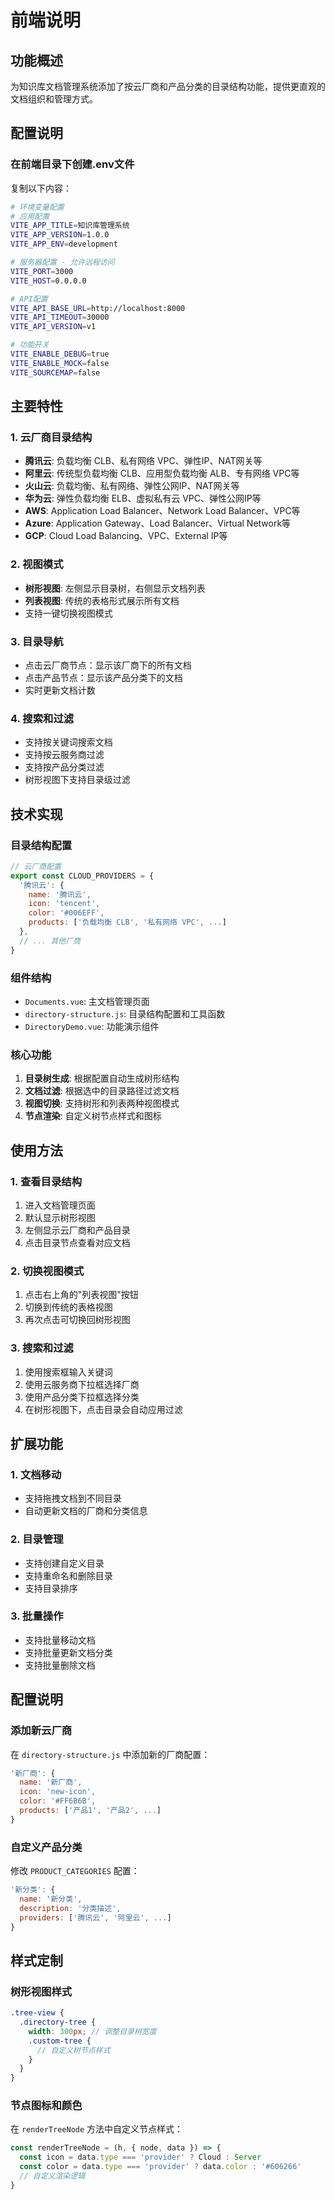 # 前端说明

## 功能概述

为知识库文档管理系统添加了按云厂商和产品分类的目录结构功能，提供更直观的文档组织和管理方式。

## 配置说明

### 在前端目录下创建.env文件

复制以下内容：
```bash
# 环境变量配置
# 应用配置
VITE_APP_TITLE=知识库管理系统
VITE_APP_VERSION=1.0.0
VITE_APP_ENV=development

# 服务器配置 - 允许远程访问
VITE_PORT=3000
VITE_HOST=0.0.0.0

# API配置
VITE_API_BASE_URL=http://localhost:8000
VITE_API_TIMEOUT=30000
VITE_API_VERSION=v1

# 功能开关
VITE_ENABLE_DEBUG=true
VITE_ENABLE_MOCK=false
VITE_SOURCEMAP=false
```

## 主要特性

### 1. 云厂商目录结构
- **腾讯云**: 负载均衡 CLB、私有网络 VPC、弹性IP、NAT网关等
- **阿里云**: 传统型负载均衡 CLB、应用型负载均衡 ALB、专有网络 VPC等
- **火山云**: 负载均衡、私有网络、弹性公网IP、NAT网关等
- **华为云**: 弹性负载均衡 ELB、虚拟私有云 VPC、弹性公网IP等
- **AWS**: Application Load Balancer、Network Load Balancer、VPC等
- **Azure**: Application Gateway、Load Balancer、Virtual Network等
- **GCP**: Cloud Load Balancing、VPC、External IP等

### 2. 视图模式
- **树形视图**: 左侧显示目录树，右侧显示文档列表
- **列表视图**: 传统的表格形式展示所有文档
- 支持一键切换视图模式

### 3. 目录导航
- 点击云厂商节点：显示该厂商下的所有文档
- 点击产品节点：显示该产品分类下的文档
- 实时更新文档计数

### 4. 搜索和过滤
- 支持按关键词搜索文档
- 支持按云服务商过滤
- 支持按产品分类过滤
- 树形视图下支持目录级过滤

## 技术实现

### 目录结构配置
```javascript
// 云厂商配置
export const CLOUD_PROVIDERS = {
  '腾讯云': {
    name: '腾讯云',
    icon: 'tencent',
    color: '#006EFF',
    products: ['负载均衡 CLB', '私有网络 VPC', ...]
  },
  // ... 其他厂商
}
```

### 组件结构
- `Documents.vue`: 主文档管理页面
- `directory-structure.js`: 目录结构配置和工具函数
- `DirectoryDemo.vue`: 功能演示组件

### 核心功能
1. **目录树生成**: 根据配置自动生成树形结构
2. **文档过滤**: 根据选中的目录路径过滤文档
3. **视图切换**: 支持树形和列表两种视图模式
4. **节点渲染**: 自定义树节点样式和图标

## 使用方法

### 1. 查看目录结构
1. 进入文档管理页面
2. 默认显示树形视图
3. 左侧显示云厂商和产品目录
4. 点击目录节点查看对应文档

### 2. 切换视图模式
1. 点击右上角的"列表视图"按钮
2. 切换到传统的表格视图
3. 再次点击可切换回树形视图

### 3. 搜索和过滤
1. 使用搜索框输入关键词
2. 使用云服务商下拉框选择厂商
3. 使用产品分类下拉框选择分类
4. 在树形视图下，点击目录会自动应用过滤

## 扩展功能

### 1. 文档移动
- 支持拖拽文档到不同目录
- 自动更新文档的厂商和分类信息

### 2. 目录管理
- 支持创建自定义目录
- 支持重命名和删除目录
- 支持目录排序

### 3. 批量操作
- 支持批量移动文档
- 支持批量更新文档分类
- 支持批量删除文档

## 配置说明

### 添加新云厂商
在 `directory-structure.js` 中添加新的厂商配置：

```javascript
'新厂商': {
  name: '新厂商',
  icon: 'new-icon',
  color: '#FF6B6B',
  products: ['产品1', '产品2', ...]
}
```

### 自定义产品分类
修改 `PRODUCT_CATEGORIES` 配置：

```javascript
'新分类': {
  name: '新分类',
  description: '分类描述',
  providers: ['腾讯云', '阿里云', ...]
}
```

## 样式定制

### 树形视图样式
```scss
.tree-view {
  .directory-tree {
    width: 300px; // 调整目录树宽度
    .custom-tree {
      // 自定义树节点样式
    }
  }
}
```

### 节点图标和颜色
在 `renderTreeNode` 方法中自定义节点样式：

```javascript
const renderTreeNode = (h, { node, data }) => {
  const icon = data.type === 'provider' ? Cloud : Server
  const color = data.type === 'provider' ? data.color : '#606266'
  // 自定义渲染逻辑
}
```

